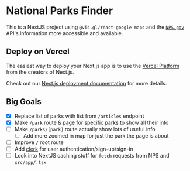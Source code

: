 # National Parks Finder

This is a NextJS project using `@vis.gl/react-google-maps` and the [`NPS.gov`](https://www.nps.gov/subjects/developer/api-documentation.htm#/thingstodo/getThingstodo) API's information more accessible and available.

## Deploy on Vercel

The easiest way to deploy your Next.js app is to use the [Vercel Platform](https://vercel.com/new?utm_medium=default-template&filter=next.js&utm_source=create-next-app&utm_campaign=create-next-app-readme) from the creators of Next.js.

Check out our [Next.js deployment documentation](https://nextjs.org/docs/app/building-your-application/deploying) for more details.

## Big Goals

- [x] Replace list of parks with list from `/articles` endpoint
- [x] Make `/park` route & page for specific parks to show all their info
- [ ] Make `/parks/[park]` route actually show lots of useful info
    - [ ] Add more zoomed in map for just the park the page is about
- [ ] Improve `/` root route
- [ ] Add [clerk](https://clerk.com/docs/quickstarts/nextjs) for user authentication/sign-up/sign-in
- [ ] Look into NextJS caching stuff for `fetch` requests from NPS and `src/app/.tsx`
